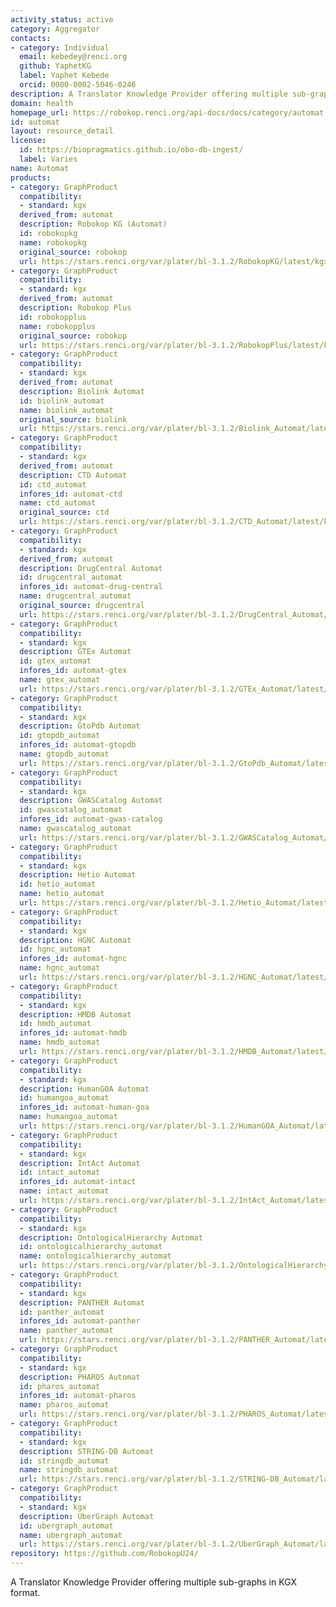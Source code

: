 ```yaml
---
activity_status: active
category: Aggregator
contacts:
- category: Individual
  email: kebedey@renci.org
  github: YaphetKG
  label: Yaphet Kebede
  orcid: 0000-0002-5046-0246
description: A Translator Knowledge Provider offering multiple sub-graphs in KGX format.
domain: health
homepage_url: https://robokop.renci.org/api-docs/docs/category/automat
id: automat
layout: resource_detail
license:
  id: https://biopragmatics.github.io/obo-db-ingest/
  label: Varies
name: Automat
products:
- category: GraphProduct
  compatibility:
  - standard: kgx
  derived_from: automat
  description: Robokop KG (Automat)
  id: robokopkg
  name: robokopkg
  original_source: robokop
  url: https://stars.renci.org/var/plater/bl-3.1.2/RobokopKG/latest/kgx_files
- category: GraphProduct
  compatibility:
  - standard: kgx
  derived_from: automat
  description: Robokop Plus
  id: robokopplus
  name: robokopplus
  original_source: robokop
  url: https://stars.renci.org/var/plater/bl-3.1.2/RobokopPlus/latest/kgx_files
- category: GraphProduct
  compatibility:
  - standard: kgx
  derived_from: automat
  description: Biolink Automat
  id: biolink_automat
  name: biolink_automat
  original_source: biolink
  url: https://stars.renci.org/var/plater/bl-3.1.2/Biolink_Automat/latest/kgx_files
- category: GraphProduct
  compatibility:
  - standard: kgx
  derived_from: automat
  description: CTD Automat
  id: ctd_automat
  infores_id: automat-ctd
  name: ctd_automat
  original_source: ctd
  url: https://stars.renci.org/var/plater/bl-3.1.2/CTD_Automat/latest/kgx_files
- category: GraphProduct
  compatibility:
  - standard: kgx
  derived_from: automat
  description: DrugCentral Automat
  id: drugcentral_automat
  infores_id: automat-drug-central
  name: drugcentral_automat
  original_source: drugcentral
  url: https://stars.renci.org/var/plater/bl-3.1.2/DrugCentral_Automat/latest/kgx_files
- category: GraphProduct
  compatibility:
  - standard: kgx
  description: GTEx Automat
  id: gtex_automat
  infores_id: automat-gtex
  name: gtex_automat
  url: https://stars.renci.org/var/plater/bl-3.1.2/GTEx_Automat/latest/kgx_files
- category: GraphProduct
  compatibility:
  - standard: kgx
  description: GtoPdb Automat
  id: gtopdb_automat
  infores_id: automat-gtopdb
  name: gtopdb_automat
  url: https://stars.renci.org/var/plater/bl-3.1.2/GtoPdb_Automat/latest/kgx_files
- category: GraphProduct
  compatibility:
  - standard: kgx
  description: GWASCatalog Automat
  id: gwascatalog_automat
  infores_id: automat-gwas-catalog
  name: gwascatalog_automat
  url: https://stars.renci.org/var/plater/bl-3.1.2/GWASCatalog_Automat/latest/kgx_files
- category: GraphProduct
  compatibility:
  - standard: kgx
  description: Hetio Automat
  id: hetio_automat
  name: hetio_automat
  url: https://stars.renci.org/var/plater/bl-3.1.2/Hetio_Automat/latest/kgx_files
- category: GraphProduct
  compatibility:
  - standard: kgx
  description: HGNC Automat
  id: hgnc_automat
  infores_id: automat-hgnc
  name: hgnc_automat
  url: https://stars.renci.org/var/plater/bl-3.1.2/HGNC_Automat/latest/kgx_files
- category: GraphProduct
  compatibility:
  - standard: kgx
  description: HMDB Automat
  id: hmdb_automat
  infores_id: automat-hmdb
  name: hmdb_automat
  url: https://stars.renci.org/var/plater/bl-3.1.2/HMDB_Automat/latest/kgx_files
- category: GraphProduct
  compatibility:
  - standard: kgx
  description: HumanGOA Automat
  id: humangoa_automat
  infores_id: automat-human-goa
  name: humangoa_automat
  url: https://stars.renci.org/var/plater/bl-3.1.2/HumanGOA_Automat/latest/kgx_files
- category: GraphProduct
  compatibility:
  - standard: kgx
  description: IntAct Automat
  id: intact_automat
  infores_id: automat-intact
  name: intact_automat
  url: https://stars.renci.org/var/plater/bl-3.1.2/IntAct_Automat/latest/kgx_files
- category: GraphProduct
  compatibility:
  - standard: kgx
  description: OntologicalHierarchy Automat
  id: ontologicalhierarchy_automat
  name: ontologicalhierarchy_automat
  url: https://stars.renci.org/var/plater/bl-3.1.2/OntologicalHierarchy_Automat/latest/kgx_files
- category: GraphProduct
  compatibility:
  - standard: kgx
  description: PANTHER Automat
  id: panther_automat
  infores_id: automat-panther
  name: panther_automat
  url: https://stars.renci.org/var/plater/bl-3.1.2/PANTHER_Automat/latest/kgx_files
- category: GraphProduct
  compatibility:
  - standard: kgx
  description: PHAROS Automat
  id: pharos_automat
  infores_id: automat-pharos
  name: pharos_automat
  url: https://stars.renci.org/var/plater/bl-3.1.2/PHAROS_Automat/latest/kgx_files
- category: GraphProduct
  compatibility:
  - standard: kgx
  description: STRING-DB Automat
  id: stringdb_automat
  name: stringdb_automat
  url: https://stars.renci.org/var/plater/bl-3.1.2/STRING-DB_Automat/latest/kgx_files
- category: GraphProduct
  compatibility:
  - standard: kgx
  description: UberGraph Automat
  id: ubergraph_automat
  name: ubergraph_automat
  url: https://stars.renci.org/var/plater/bl-3.1.2/UberGraph_Automat/latest/kgx_files
repository: https://github.com/RobokopU24/
---
```

A Translator Knowledge Provider offering multiple sub-graphs in KGX format.
